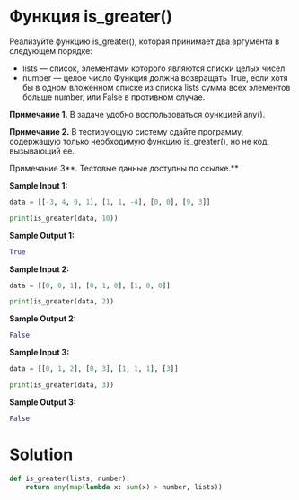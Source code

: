 # Функция is_greater()

Реализуйте функцию is_greater(), которая принимает два аргумента в следующем порядке:

* lists — список, элементами которого являются списки целых чисел
* number — целое число
  Функция должна возвращать True, если хотя бы в одном вложенном списке из списка lists сумма всех элементов больше
  number, или False в противном случае.

**Примечание 1.** В задаче удобно воспользоваться функцией any().

**Примечание 2.** В тестирующую систему сдайте программу, содержащую только необходимую функцию is_greater(), но не код,
вызывающий ее.

Примечание 3**. Тестовые данные доступны по ссылке.**

**Sample Input 1:**

```python
data = [[-3, 4, 0, 1], [1, 1, -4], [0, 0], [9, 3]]

print(is_greater(data, 10))
```

**Sample Output 1:**

```python
True
```

**Sample Input 2:**

```python
data = [[0, 0, 1], [0, 1, 0], [1, 0, 0]]

print(is_greater(data, 2))
```

**Sample Output 2:**

```python
False
```

**Sample Input 3:**

```python
data = [[0, 1, 2], [0, 3], [1, 1, 1], [3]]

print(is_greater(data, 3))
```

**Sample Output 3:**

```python
False
```

# Solution

```python
def is_greater(lists, number):
    return any(map(lambda x: sum(x) > number, lists))
```